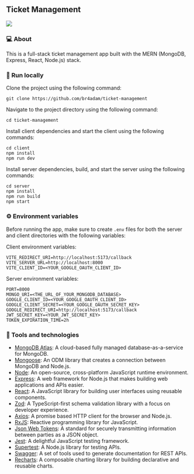 ## Ticket Management

<img src="https://user-images.githubusercontent.com/104263751/235360008-413a094e-4344-418e-afaf-05617e72839f.png">

### 💻 About
This is a full-stack ticket management app built with the MERN (MongoDB, Express, React, Node.js) stack.

### 🚀 Run locally
Clone the project using the following command:
```
git clone https://github.com/br4adam/ticket-management
```
Navigate to the project directory using the following command:
```
cd ticket-management
```
Install client dependencies and start the client using the following commands:
```
cd client
npm install
npm run dev
```
Install server dependencies, build, and start the server using the following commands:
```
cd server
npm install
npm run build
npm start
```

### ⚙️ Environment variables
Before running the app, make sure to create `.env` files for both the server and client directories with the following variables:

Client environment variables:
```
VITE_REDIRECT_URI=http://localhost:5173/callback
VITE_SERVER_URL=http://localhost:8000
VITE_CLIENT_ID=<YOUR_GOOGLE_OAUTH_CLIENT_ID>
```

Server environment variables:
```
PORT=8000
MONGO_URI=<THE_URL_OF_YOUR_MONGODB_DATABASE>
GOOGLE_CLIENT_ID=<YOUR_GOOGLE_OAUTH_CLIENT_ID>
GOOGLE_CLIENT_SECRET=<YOUR_GOOGLE_OAUTH_SECRET_KEY>
GOOGLE_REDIRECT_URI=http://localhost:5173/callback
JWT_SECRET_KEY=<YOUR_JWT_SECRET_KEY>
TOKEN_EXPIRATION_TIME=2h
```

### 🧰 Tools and technologies
- [MongoDB Atlas](https://www.mongodb.com/atlas): A cloud-based fully managed database-as-a-service for MongoDB.
- [Mongoose](https://mongoosejs.com): An ODM library that creates a connection between MongoDB and Node.js.
- [Node](https://nodejs.org): An open-source, cross-platform JavaScript runtime environment.
- [Express](https://expressjs.com): A web framework for Node.js that makes building web applications and APIs easier.
- [React](https://react.dev): A JavaScript library for building user interfaces using reusable components.
- [Zod](https://zod.dev): A TypeScript-first schema validation library with a focus on developer experience.
- [Axios](https://axios-http.com): A promise based HTTP client for the browser and Node.js.
- [RxJS](https://rxjs.dev): Reactive programming library for JavaScript.
- [Json Web Tokens](https://jwt.io): A standard for securely transmitting information between parties as a JSON object.
- [Jest](https://jestjs.io): A delightful JavaScript testing framework.
- [Supertest](https://github.com/ladjs/supertest): A Node.js library for testing APIs.
- [Swagger](https://swagger.io): A set of tools used to generate documentation for REST APIs.
- [Recharts](https://recharts.org): A composable charting library for building declarative and reusable charts.

